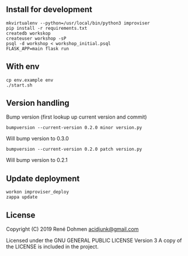 ## Install for development

    mkvirtualenv --python=/usr/local/bin/python3 improviser
    pip install -r requirements.txt
    createdb workskop
    createuser workshop -sP
    psql -d workshop < workshop_initial.psql
    FLASK_APP=main flask run

## With env

    cp env.example env
    ./start.sh

## Version handling

Bump version (first lookup up current version and commit)

    bumpversion --current-version 0.2.0 minor version.py

Will bump version to 0.3.0

    bumpversion --current-version 0.2.0 patch version.py

Will bump version to 0.2.1

## Update deployment
```
workon improviser_deploy
zappa update
```

## License
Copyright (C) 2019 René Dohmen <acidjunk@gmail.com>

Licensed under the GNU GENERAL PUBLIC LICENSE Version 3
A copy of the LICENSE is included in the project.
